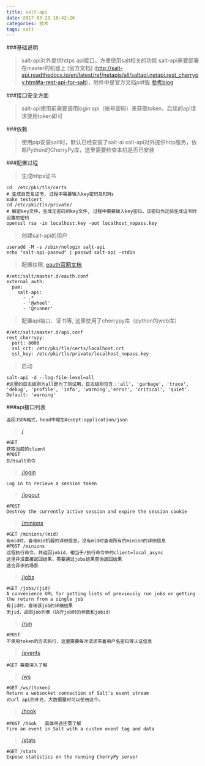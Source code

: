 ```yaml
---
title: salt-api
date: 2017-03-23 18:42:26
categories: 技术
tags: salt
---
```


###基础说明
> salt-api对外提供https api接口，方便使用salt相关的功能
> salt-api需要部署在master的机器上
> [官方文档] (http://salt-api.readthedocs.io/en/latest/ref/netapis/all/saltapi.netapi.rest_cherrypy.html#a-rest-api-for-salt)，附件中是官方文档pdf版
> [参考blog](http://ju.outofmemory.cn/entry/97116)
 
###接口安全方面
> salt-api使用前需要调用login api（帐号密码）来获取token，后续的api请求使用token即可

###依赖 
> 使用pip安装salt时，默认已经安装了salt-ai
> salt-api对外提供http服务，依赖Python的CherryPy库，这里需要检查本机是否已安装
 
###配置过程
> 生成https证书
```
cd  /etc/pki/tls/certs
# 生成自签名证书, 过程中需要输入key密码及RDNs
make testcert
cd /etc/pki/tls/private/
# 解密key文件，生成无密码的key文件, 过程中需要输入key密码，该密码为之前生成证书时设置的密码
openssl rsa -in localhost.key -out localhost_nopass.key
```
 
> 创建salt-api的用户
```
useradd -M -s /sbin/nologin salt-api
echo "salt-api-passwd" | passwd salt-api —stdin
```
 
> 配置权限, [eauth官网文档](https://docs.saltstack.com/en/latest/topics/eauth/index.html)
```
#/etc/salt/master.d/eauth.conf
external_auth:
  pam:
    salt-api:
      - .*
      - '@wheel'
      - '@runner'
```
> 配置api端口、证书等, 这里使用了cherrypy库（python的web库）
```
#/etc/salt/master.d/api.conf
rest_cherrypy:
  port: 8000
  ssl_crt: /etc/pki/tls/certs/localhost.crt
  ssl_key: /etc/pki/tls/private/localhost_nopass.key
```
 
 
> 启动 
```
salt-api -d --log-file-level=all
#这里的日志级别为all是为了测试用，日志级别包含：'all', 'garbage', 'trace', 'debug', 'profile', 'info', 'warning','error', 'critical', 'quiet'. Default: 'warning'
```
 
###api接口列表
```
返回JSON格式，head中增加Accept:application/json
```
> [/](http://salt-api.readthedocs.io/en/latest/ref/netapis/all/saltapi.netapi.rest_cherrypy.html#id1?_blank) 

```
#GET
获取当前的client
#POST
执行salt命令
```
> [/login](http://salt-api.readthedocs.io/en/latest/ref/netapis/all/saltapi.netapi.rest_cherrypy.html#login)
```
Log in to recieve a session token
```
> [/logout](http://salt-api.readthedocs.io/en/latest/ref/netapis/all/saltapi.netapi.rest_cherrypy.html#logout)
```
#POST
Destroy the currently active session and expire the session cookie
```
> [/minions](http://salt-api.readthedocs.io/en/latest/ref/netapis/all/saltapi.netapi.rest_cherrypy.html#minions)
```
#GET /minions/(mid)
有mid时，查询mid机器的详细信息，没有mid时查询所有的minion的详细信息
#POST /minions
远程执行命令，并返回jobid，相当于/执行命令中的client=local_async
这里并没直接返回结果，需要通过jobs结果查询返回结果
适合异步的场景
```
> [/jobs](http://salt-api.readthedocs.io/en/latest/ref/netapis/all/saltapi.netapi.rest_cherrypy.html#jobs)
```
#GET /jobs/(jid)
A convenience URL for getting lists of previously run jobs or getting the return from a single job
有jid时，查询该job的详细结果
无jid，返回job列表（执行job时的参数和jobid）
```
> [/run](http://salt-api.readthedocs.io/en/latest/ref/netapis/all/saltapi.netapi.rest_cherrypy.html#run)
```
#POST
不使用token的方式执行，这里需要每次请求带着用户名密码等认证信息
```
> [/events](http://salt-api.readthedocs.io/en/latest/ref/netapis/all/saltapi.netapi.rest_cherrypy.html#events)
```
#GET 需要深入了解
```
> [/ws](http://salt-api.readthedocs.io/en/latest/ref/netapis/all/saltapi.netapi.rest_cherrypy.html#ws)
```
#GET /ws/(token)
Return a websocket connection of Salt's event stream
对url api的补充，大数据量时可以使用这个。
```
> [/hook](http://salt-api.readthedocs.io/en/latest/ref/netapis/all/saltapi.netapi.rest_cherrypy.html#hook)
```
#POST /hook   具体用途还需了解
Fire an event in Salt with a custom event tag and data
```
> [/stats](http://salt-api.readthedocs.io/en/latest/ref/netapis/all/saltapi.netapi.rest_cherrypy.html#stats)
```
#GET /stats
Expose statistics on the running CherryPy server
```


